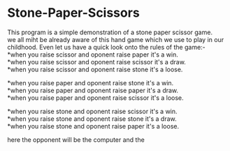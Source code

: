 # Stone-Paper-Scissors
This program is a simple demonstration of a stone paper scissor game.<br>
we all miht be already aware of this hand game which we use to play in our childhood. Even let us have a quick look onto the rules of the game:-<br>
 *when you raise scissor and oponent raise paper it's a win.<br>
 *when you raise scissor and oponent raise scissor it's a draw.<br>
 *when you raise scissor and oponent raise stone it's a loose.<br>
 
 *when you raise paper and oponent raise stone it's a win.<br>
 *when you raise paper and oponent raise paper it's a draw.<br>
 *when you raise paper and oponent raise scissor it's a loose.<br>
 
 *when you raise stone and oponent raise scissor it's a win.<br>
 *when you raise stone and oponent raise stone it's a draw.<br>
 *when you raise stone and oponent raise paper it's a loose.<br>
 
 here the opponent will be the computer and the 
